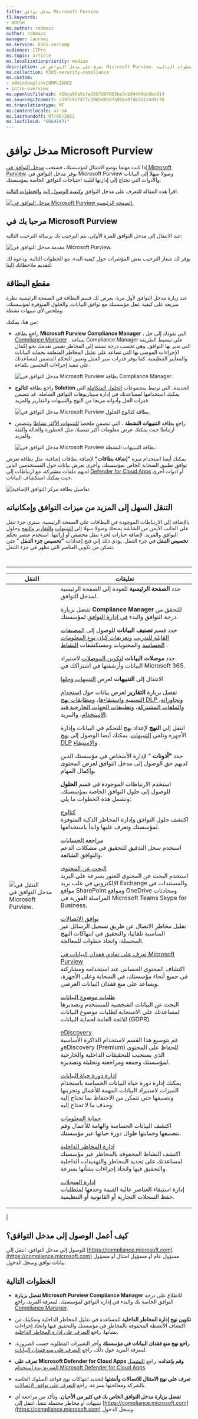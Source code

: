 ```yaml
---
title: مدخل توافق Microsoft Purview
f1.keywords:
- NOCSH
ms.author: robmazz
author: robmazz
manager: laurawi
ms.service: O365-seccomp
audience: ITPro
ms.topic: article
ms.localizationpriority: medium
description: تعرف على مدخل التوافق في Microsoft Purview، بما في ذلك ما يحتوي عليه، وكيفية الحصول عليه، والخطوات التالية.
ms.collection: M365-security-compliance
ms.custom:
- admindeeplinkCOMPLIANCE
- intro-overview
ms.openlocfilehash: 45bca9fa0cfe3867d97065be3cb84440dc6bc014
ms.sourcegitcommit: c29fc9d7477c3985d02d7a956a9f4b311c4d9c76
ms.translationtype: MT
ms.contentlocale: ar-SA
ms.lasthandoff: 07/06/2022
ms.locfileid: "66642471"
---
```

# <a name="microsoft-purview-compliance-portal"></a>مدخل توافق Microsoft Purview

إذا كنت مهتما بوضع الامتثال لمؤسستك، فستحب <a href="https://go.microsoft.com/fwlink/p/?linkid=2077149" target="_blank">مدخل التوافق في Microsoft Purview</a>. يوفر مدخل التوافق في Microsoft Purview وصولا سهلا إلى البيانات والأدوات التي تحتاج إلى إدارتها لتلبية احتياجات التوافق الخاصة بمؤسستك.

اقرأ هذه المقالة للتعرف على مدخل التوافق [وكيفية الوصول إليه](#how-do-i-access-the-compliance-portal) [والخطوات التالية](#next-steps).

[![مدخل التوافق في Microsoft Purview الصفحة الرئيسية.](../media/m365-compliance-center-home.png)](https://compliance.microsoft.com)

## <a name="welcome-to-microsoft-purview"></a>مرحبا بك في Microsoft Purview

عند الانتقال إلى مدخل التوافق للمرة الأولى، يتم الترحيب بك برسالة الترحيب التالية:

![مقدمة مدخل التوافق في Microsoft Purview.](../media/m365-compliance-center-welcome-steps.png)

يوفر لك شعار الترحيب بعض المؤشرات حول كيفية البدء، مع الخطوات التالية، ودعوة لك لتقديم ملاحظاتك إلينا.

## <a name="card-section"></a>مقطع البطاقة

عند زيارة مدخل التوافق لأول مرة، يعرض لك قسم البطاقة في الصفحة الرئيسية نظرة سريعة على كيفية عمل مؤسستك مع توافق البيانات، والحلول المتوفرة لمؤسستك، وملخص لأي تنبيهات نشطة.

من هنا، يمكنك:

- راجع بطاقة **Microsoft Purview Compliance Manager** ، التي تقودك إلى حل [Compliance Manager](compliance-manager.md) . يساعد Compliance Manager على تبسيط الطريقة التي تدير بها التوافق. وهي تحسب درجة تستند إلى المخاطر تقيس تقدمك نحو إكمال الإجراءات الموصى بها التي تساعد على تقليل المخاطر المتعلقة بحماية البيانات والمعايير التنظيمية. كما يوفر قدرات سير العمل وتعيين التحكم المضمن لمساعدتك على تنفيذ إجراءات التحسين بكفاءة.

    ![مدخل التوافق في Microsoft Purview بطاقة Compliance Manager.](../media/m365-compliance-center-compliance-manager-card.png)

- راجع بطاقة **كتالوج Solution** الجديدة، التي ترتبط بمجموعات [الحلول المتكاملة](microsoft-365-solution-catalog.md) التي يمكنك استخدامها لمساعدتك في إدارة سيناريوهات التوافق الشاملة. قد تتضمن قدرات الحل وأدواته مزيجا من النهج والتنبيهات والتقارير والمزيد.

    ![مدخل التوافق في Microsoft Purview بطاقة كتالوج الحلول.](../media/m365-compliance-center-solution-catalog-card.png)

- راجع بطاقة **التنبيهات النشطة** ، التي تتضمن ملخصا [للتنبيهات الأكثر نشاطا](alert-policies.md) وتتضمن ارتباطا حيث يمكنك عرض معلومات أكثر تفصيلا، مثل الخطورة والحالة والفئة والمزيد.

    ![مدخل التوافق في Microsoft Purview بطاقة التنبيهات النشطة.](../media/m365-compliance-center-active-alerts-card.png)

يمكنك أيضا استخدام ميزة **"إضافة بطاقات"** لإضافة بطاقات إضافية، مثل بطاقة تعرض توافق تطبيق السحابة الخاص بمؤسستك، وأخرى تعرض بيانات حول المستخدمين الذين لديهم ملفات مشتركة، مع ارتباطات إلى [Defender for Cloud Apps](/cloud-app-security/) أو أدوات أخرى حيث يمكنك استكشاف البيانات.

![تفاصيل بطاقة مركز التوافق الإضافية.](../media/m365-compliance-center-additional-cards.png)

## <a name="easy-navigation-to-more-compliance-features-and-capabilities"></a>التنقل السهل إلى المزيد من ميزات التوافق وإمكانياته

بالإضافة إلى الارتباطات الموجودة في البطاقات على الصفحة الرئيسية، سترى جزء تنقل على الجانب الأيمن من الشاشة يمنحك وصولا سهلا إلى [التنبيهات](../security/office-365-security/alerts.md) [والتقارير](reports-in-security-and-compliance.md) [والنهج](alert-policies.md) وحلول التوافق والمزيد. لإضافة خيارات لجزء تنقل مخصص أو إزالتها، استخدم عنصر تحكم **تخصيص التنقل** في جزء التنقل. يؤدي ذلك إلى فتح إعدادات **"تخصيص جزء التنقل** " حتى تتمكن من تكوين العناصر التي تظهر في جزء التنقل.

<br>

****

|التنقل|تعليقات|
|---|---|
|![التنقل في مدخل التوافق في Microsoft Purview.](../media/m365-compliance-center-leftnav.png)|حدد **الصفحة الرئيسية** للعودة إلى الصفحة الرئيسية لمدخل التوافق. <p> تفضل بزيارة **Compliance Manager** للتحقق من درجة التوافق والبدء [في إدارة التوافق](compliance-manager.md) لمؤسستك. <p> حدد قسم **تصنيف البيانات** للوصول إلى [المصنفات القابلة للتدريب](classifier-learn-about.md) [وتعريفات كيان نوع المعلومات الحساسة](sensitive-information-type-entity-definitions.md) والمحتويات ومستكشفات [النشاط](data-classification-activity-explorer.md) . <p> حدد **موصلات البيانات** [لتكوين الموصلات](archiving-third-party-data.md) لاستيراد البيانات وأرشفتها في اشتراكك في Microsoft 365. <p> الانتقال إلى **التنبيهات** لعرض [التنبيهات وحلها](alert-policies.md) <p>تفضل بزيارة **التقارير** لعرض بيانات حول [استخدام التسمية واستبقاءها](sensitivity-labels.md)، [ومطابقات نهج DLP وتجاوزاته](view-the-dlp-reports.md)، [والملفات المشتركة](/cloud-app-security/file-filters)، [وتطبيقات الجهات الخارجية قيد الاستخدام](/cloud-app-security/discovered-apps)، والمزيد. <p> انتقل إلى **النهج** لإعداد نهج للتحكم في البيانات وإدارة الأجهزة وتلقي [التنبيهات](../security/office-365-security/alerts.md). يمكنك أيضا الوصول إلى [نهج DLP](dlp-learn-about-dlp.md) [والاستبقاء](retention.md) . <p> حدد **"أذونات** " لإدارة الأشخاص في مؤسستك الذين لديهم حق الوصول إلى مدخل التوافق لعرض المحتوى وإكمال المهام. <p> استخدم الارتباطات الموجودة في قسم **الحلول** للوصول إلى حلول التوافق الخاصة بمؤسستك. وتشمل هذه الخطوات ما يلي: <p> [كتالوج](microsoft-365-solution-catalog.md) <br> اكتشف حلول التوافق وإدارة المخاطر الذكية المتوفرة لمؤسستك وتعرف عليها وابدأ باستخدامها. <p> [مراجعه الحسابات](search-the-audit-log-in-security-and-compliance.md) <br> استخدم سجل التدقيق للتحقيق في مشكلات الدعم والتوافق الشائعة. <p> [البحث عن المحتوى](search-for-content.md) <br> استخدم البحث عن المحتوى للعثور بسرعة على البريد الإلكتروني في علب بريد Exchange والمستندات في مواقع SharePoint ومواقع OneDrive ومحادثات المراسلة الفورية في Microsoft Teams Skype for Business. <p> [توافق الاتصالات](communication-compliance.md) <br> تقليل مخاطر الاتصال عن طريق تسجيل الرسائل غير المناسبة تلقائيا، والتحقيق في انتهاكات النهج المحتملة، واتخاذ خطوات للمعالجة. <p> [تعرف على تفادي فقدان البيانات في Microsoft Purview](dlp-learn-about-dlp.md) <br> اكتشاف المحتوى الحساس عند استخدامه ومشاركته في جميع أنحاء مؤسستك، في السحابة وعلى الأجهزة، ويساعد على منع فقدان البيانات العرضي. <p> [طلبات موضوع البيانات](/compliance/regulatory/gdpr-manage-gdpr-data-subject-requests-with-the-dsr-case-tool) <br> البحث عن البيانات الشخصية للمستخدم وتصديرها لمساعدتك على الاستجابة لطلبات موضوع البيانات للائحة العامة لحماية البيانات (GDPR). <p> [eDiscovery](overview-ediscovery-20.md) <br> قم بتوسيع هذا القسم لاستخدام الذاكرة الأساسية وeDiscovery (Premium) للحفاظ على المحتوى الذي يستجيب للتحقيقات الداخلية والخارجية لمؤسستك وجمعه ومراجعته وتحليله وتصديره. <p> [إدارة دورة حياة البيانات](manage-data-governance.md) <br> يمكنك إدارة دورة حياة البيانات الحساسة باستخدام الميزات لاستيراد البيانات المهمة للأعمال وتخزينها وتصنيفها حتى تتمكن من الاحتفاظ بما تحتاج إليه وحذف ما لا تحتاج إليه. <p> [حماية المعلومات](information-protection.md) <br> اكتشف البيانات الحساسة والهامة للأعمال وقم بتصنيفها وحمايتها طوال دورة حياتها عبر مؤسستك. <p> [إدارة المخاطر الداخلية](insider-risk-management.md) <br> اكتشف النشاط المحفوفة بالمخاطر عبر مؤسستك لمساعدتك على تحديد المخاطر والتهديدات الداخلية والتحقيق فيها واتخاذ إجراءات بشأنها بسرعة. <p> [إدارة السجلات](records-management.md) <br> إدارة استبقاء العناصر عالية القيمة وحذفها لمتطلبات حفظ السجلات التجارية أو القانونية أو التنظيمية.|
|

## <a name="how-do-i-access-the-compliance-portal"></a>كيف أعمل الوصول إلى مدخل التوافق؟

للوصول إلى مدخل التوافق، انتقل إلى [https://compliance.microsoft.com](https://compliance.microsoft.com) مسؤول عام أو مسؤول امتثال أو مسؤول بيانات توافق وسجل الدخول.

## <a name="next-steps"></a>الخطوات التالية

- **تفضل بزيارة Microsoft Purview Compliance Manager** للاطلاع على درجة التوافق الخاصة بك والبدء في إدارة التوافق لمؤسستك. لمعرفة المزيد، راجع [Compliance Manager](compliance-manager.md).

- **تكوين نهج إدارة المخاطر الداخلية** للمساعدة في تقليل المخاطر الداخلية وتمكينك من اكتشاف الأنشطة المحفوفة بالمخاطر في مؤسستك والتحقيق فيها واتخاذ إجراءات بشأنها. راجع [التعرف على إدارة المخاطر الداخلية](insider-risk-management.md).

- **راجع نهج منع فقدان البيانات في مؤسستك** وأجر التغييرات المطلوبة حسب الضرورة. لمعرفة المزيد حول ذلك، راجع [التعرف على منع فقدان البيانات](dlp-learn-about-dlp.md).

- **تعرف على Microsoft Defender for Cloud Apps وقم بإعداده**. راجع [التشغيل السريع: بدء استخدام Microsoft Defender for Cloud Apps](/cloud-app-security/getting-started-with-cloud-app-security).

- **تعرف على نهج الامتثال للاتصالات وأنشئها** لتحديد انتهاكات نهج قواعد السلوك الخاصة بالشركة ومعالجتها بسرعة. راجع [التعرف على توافق الاتصالات](communication-compliance.md).

- **تفضل بزيارة مدخل التوافق الخاص بك في كثير من الأحيان**، وتأكد من مراجعة أي تنبيهات أو مخاطر محتملة تنشأ. انتقل إلى [https://compliance.microsoft.com](https://compliance.microsoft.com) وسجل الدخول.
